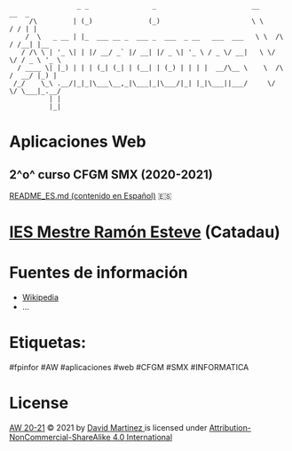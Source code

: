 ```
                 _ _                _                        __          __  _     
     /\         | (_)              (_)                       \ \        / / | |    
    /  \   _ __ | |_  ___ __ _  ___ _  ___  _ __   ___  ___   \ \  /\  / /__| |__  
   / /\ \ | '_ \| | |/ __/ _` |/ __| |/ _ \| '_ \ / _ \/ __|   \ \/  \/ / _ \ '_ \ 
  / ____ \| |_) | | | (_| (_| | (__| | (_) | | | |  __/\__ \    \  /\  /  __/ |_) |
 /_/    \_\ .__/|_|_|\___\__,_|\___|_|\___/|_| |_|\___||___/     \/  \/ \___|_.__/ 
          | |                                                                      
          |_|  
```

# Aplicaciones Web

## 2^o^ curso CFGM SMX (2020-2021)

[README_ES.md (contenido en Español)](README_ES.md) :es:

# [IES Mestre Ramón Esteve](http://www.iesmre.com) (Catadau)

# Fuentes de información

- [Wikipedia](https://es.wikipedia.org)
- ...



# Etiquetas:

#fpinfor #AW #aplicaciones #web #CFGM #SMX #INFORMATICA



# License

[AW 20-21](https://github.com/martinezpenya/AW-CFGM-2021) © 2021   by  [ David Martinez ](http://www.martinezpenya.es) is licensed under [ Attribution-NonCommercial-ShareAlike 4.0 International ](http://creativecommons.org/licenses/by-nc-sa/4.0/?ref=chooser-v1)
